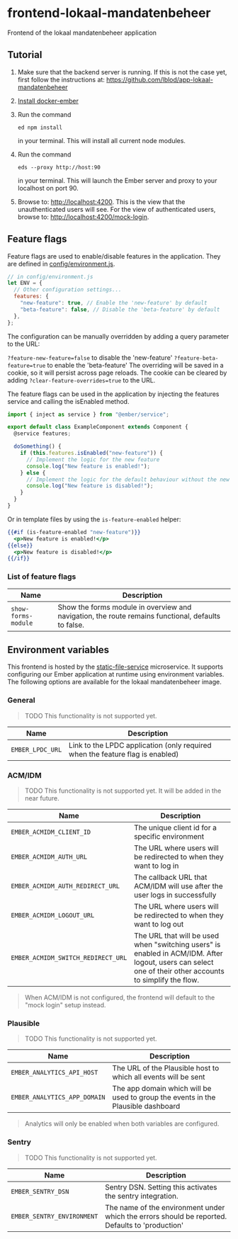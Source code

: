 # frontend-lokaal-mandatenbeheer

Frontend of the lokaal mandatenbeheer application

## Tutorial

1. Make sure that the backend server is running. If this is not the case yet, first follow the instructions at: <https://github.com/lblod/app-lokaal-mandatenbeheer>

2. [Install docker-ember](https://github.com/madnificent/docker-ember)

3. Run the command

   ```
   ed npm install
   ```

   in your terminal. This will install all current node modules.

4. Run the command

   ```
   eds --proxy http://host:90
   ```

   in your terminal. This will launch the Ember server and proxy to your localhost on port 90.

5. Browse to: <http://localhost:4200>. This is the view that the unauthenticated users will see. For the view of authenticated users, browse to: <http://localhost:4200/mock-login>.

## Feature flags

Feature flags are used to enable/disable features in the application. They are defined in [config/environment.js](config/environment.js).

```javascript
// in config/environment.js
let ENV = {
  // Other configuration settings...
  features: {
    "new-feature": true, // Enable the 'new-feature' by default
    "beta-feature": false, // Disable the 'beta-feature' by default
  },
};
```

The configuration can be manually overridden by adding a query parameter to the URL:

`?feature-new-feature=false` to disable the 'new-feature'
`?feature-beta-feature=true` to enable the 'beta-feature'
The overriding will be saved in a cookie, so it will persist across page reloads. The cookie can be cleared by adding `?clear-feature-overrides=true` to the URL.

The feature flags can be used in the application by injecting the features service and calling the isEnabled method.

```javascript
import { inject as service } from "@ember/service";

export default class ExampleComponent extends Component {
  @service features;

  doSomething() {
    if (this.features.isEnabled("new-feature")) {
      // Implement the logic for the new feature
      console.log("New feature is enabled!");
    } else {
      // Implement the logic for the default behaviour without the new feature
      console.log("New feature is disabled!");
    }
  }
}
```

Or in template files by using the `is-feature-enabled` helper:

```handlebars
{{#if (is-feature-enabled "new-feature")}}
  <p>New feature is enabled!</p>
{{else}}
  <p>New feature is disabled!</p>
{{/if}}
```

### List of feature flags

| Name                | Description                                                                                        |
| ------------------- | -------------------------------------------------------------------------------------------------- |
| `show-forms-module` | Show the forms module in overview and navigation, the route remains functional, defaults to false. |

## Environment variables

This frontend is hosted by the [static-file-service](https://github.com/mu-semtech/static-file-service) microservice. It supports configuring our Ember application at runtime using environment variables. The following options are available for the lokaal mandatenbeheer image.

### General

> TODO This functionality is not supported yet.

| Name             | Description                                                                   |
| ---------------- | ----------------------------------------------------------------------------- |
| `EMBER_LPDC_URL` | Link to the LPDC application (only required when the feature flag is enabled) |

### ACM/IDM

> TODO This functionality is not supported yet. It will be added in the near future.

| Name                               | Description                                                                                                                                              |
| ---------------------------------- | -------------------------------------------------------------------------------------------------------------------------------------------------------- |
| `EMBER_ACMIDM_CLIENT_ID`           | The unique client id for a specific environment                                                                                                          |
| `EMBER_ACMIDM_AUTH_URL`            | The URL where users will be redirected to when they want to log in                                                                                       |
| `EMBER_ACMIDM_AUTH_REDIRECT_URL`   | The callback URL that ACM/IDM will use after the user logs in successfully                                                                               |
| `EMBER_ACMIDM_LOGOUT_URL`          | The URL where users will be redirected to when they want to log out                                                                                      |
| `EMBER_ACMIDM_SWITCH_REDIRECT_URL` | The URL that will be used when "switching users" is enabled in ACM/IDM. After logout, users can select one of their other accounts to simplify the flow. |

> When ACM/IDM is not configured, the frontend will default to the "mock login" setup instead.

### Plausible

> TODO This functionality is not supported yet.

| Name                         | Description                                                                      |
| ---------------------------- | -------------------------------------------------------------------------------- |
| `EMBER_ANALYTICS_API_HOST`   | The URL of the Plausible host to which all events will be sent                   |
| `EMBER_ANALYTICS_APP_DOMAIN` | The app domain which will be used to group the events in the Plausible dashboard |

> Analytics will only be enabled when both variables are configured.

### Sentry

> TODO This functionality is not supported yet.

| Name                       | Description                                                                                     |
| -------------------------- | ----------------------------------------------------------------------------------------------- |
| `EMBER_SENTRY_DSN`         | Sentry DSN. Setting this activates the sentry integration.                                      |
| `EMBER_SENTRY_ENVIRONMENT` | The name of the environment under which the errors should be reported. Defaults to 'production' |
